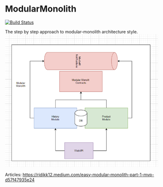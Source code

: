 # ModularMonolith
[![Build Status](https://dev.azure.com/ndebosz/ModularMonolith/_apis/build/status/Ridikk12.ModularMonolith?branchName=master)](https://dev.azure.com/ndebosz/ModularMonolith/_build/latest?definitionId=1&branchName=master)

The step by step approach to modular-monolith architecture style.
![Screenshot](docs/architecture.png)


Articles:
https://ridikk12.medium.com/easy-modular-monolith-part-1-mvp-d57f47935e24
